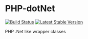 PHP-dotNet
==========
[![Build Status](https://travis-ci.org/belsrc/PHP-dotNet.png?branch=master)](https://travis-ci.org/belsrc/PHP-dotNet)
[![Latest Stable Version](https://poser.pugx.org/belsrc/PHP-dotNet/v/stable.png)](https://packagist.org/packages/belsrc/PHP-dotNet)

PHP .Net like wrapper classes
